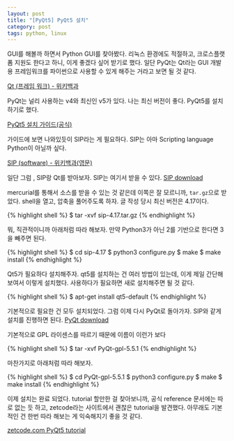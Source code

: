 ```yaml
---
layout: post
title: "[PyQt5] PyQt5 설치"
category: post
tags: python, linux
---
```

GUI를 해볼까 하면서 Python GUI를 찾아봤다. 리눅스 환경에도 적절하고, 크로스플랫폼 지원도 한다고 하니, 이게 좋겠다 싶어 받기로 했다. 일단 PyQt는 Qt라는 GUI 개발용 프레임워크를 파이썬으로 사용할 수 있게 해주는 거라고 보면 될 것 같다.

[Qt (프레임 워크) - 위키백과](https://ko.wikipedia.org/wiki/Qt_%28%ED%94%84%EB%A0%88%EC%9E%84%EC%9B%8C%ED%81%AC%29)

PyQt는 널리 사용하는 v4와 최신인 v5가 있다. 나는 최신 버전이 좋다. PyQt5를 설치하기로 했다.

[PyQt5 설치 가이드(공식)](http://pyqt.sourceforge.net/Docs/PyQt5/installation.html)

가이드에 보면 나와있듯이 SIP라는 게 필요하다. SIP는 아마 Scripting language Python이 아닐까 싶다.

[SIP (software) - 위키백과(영문)](https://en.wikipedia.org/wiki/SIP_%28software%29)


일단 그럼 , SIP랑 Qt를 받아보자. SIP는 여기서 받을 수 있다. [SIP download](https://riverbankcomputing.com/software/sip/download)

mercurial를 통해서 소스를 받을 수 있는 것 같은데 이쪽은 잘 모르니까, `tar.gz`으로 받았다. shell을 열고, 압축을 풀어주도록 하자. 글 작성 당시 최신 버전은 4.17이다.

{% highlight shell %}
$ tar -xvf sip-4.17.tar.gz
{% endhighlight %}

뭐, 직관적이니까 아래처럼 따라 해보자. 만약 Python3가 아닌 2를 기반으로 한다면 3을 빼주면 된다.


{% highlight shell %}
$ cd sip-4.17
$ python3 configure.py
$ make
$ make install
{% endhighlight %}

Qt5가 필요하다 설치해주자. qt5를 설치하는 건 여러 방법이 있는데, 이게 제일 간단해 보여서 이렇게 설치했다. 사용하다가 필요하면 새로 설치해주면 될 것 같다.


{% highlight shell %}
$ apt-get install qt5-default
{% endhighlight %}

기본적으로 필요한 건 모두 설치되었다. 그럼 이제 다시 PyQt로 돌아가자. SIP와 같게 설치를 진행하면 된다. [PyQt download](https://riverbankcomputing.com/software/pyqt/download5)

기본적으로 GPL 라이센스를 따르기 때문에 이름이 이런가 보다


{% highlight shell %}
$ tar -xvf PyQt-gpl-5.5.1
{% endhighlight %}

마찬가지로 아래처럼 따라 해보자.


{% highlight shell %}
$ cd PyQt-gpl-5.5.1
$ python3 configure.py
$ make
$ make install
{% endhighlight %}

이제 설치는 완료 되었다. tutorial 할만한 걸 찾아보니까, 공식 reference 문서에는 따로 없는 듯 하고, zetcode라는 사이트에서 괜찮은 tutorial을 발견했다. 아무래도 기본적인 건 한번 따라 해보는 게 익숙해지기 좋을 것 같다.


[zetcode.com PyQt5 tutorial](http://zetcode.com/gui/pyqt5)
